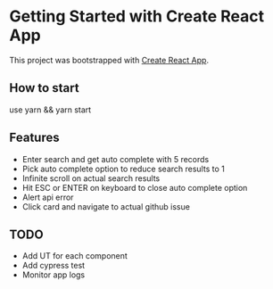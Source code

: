 # Getting Started with Create React App

This project was bootstrapped with [Create React App](https://github.com/facebook/create-react-app).

## How to start

use yarn && yarn start

## Features

- Enter search and get auto complete with 5 records
- Pick auto complete option to reduce search results to 1
- Infinite scroll on actual search results
- Hit ESC or ENTER on keyboard to close auto complete option
- Alert api error
- Click card and navigate to actual github issue

## TODO

- Add UT for each component
- Add cypress test
- Monitor app logs
